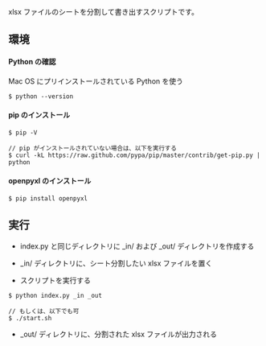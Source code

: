 xlsx ファイルのシートを分割して書き出すスクリプトです。

## 環境

#### Python の確認

Mac OS にプリインストールされている Python を使う

```
$ python --version
```

#### pip のインストール

```
$ pip -V

// pip がインストールされていない場合は、以下を実行する
$ curl -kL https://raw.github.com/pypa/pip/master/contrib/get-pip.py | python
```

#### openpyxl のインストール

```
$ pip install openpyxl
```

## 実行

- index.py と同じディレクトリに _in/ および _out/ ディレクトリを作成する

- _in/ ディレクトリに、シート分割したい xlsx ファイルを置く

- スクリプトを実行する

```
$ python index.py _in _out

// もしくは、以下でも可
$ ./start.sh
```

- _out/ ディレクトリに、分割された xlsx ファイルが出力される
